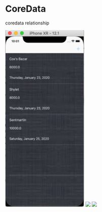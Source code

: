 # CoreData
coredata relationship



<img src="CoreData RelationShip/image/Screenshot 2020-01-25 at 10.02.02 am.png" width="250dp" hight="500dp">                  <img 
src="RideSharing/image/Screenshot 2020-01-25 at 10.03.10 am.png" width="250dp" hight="500dp">                       <img 
src="RideSharing/image/Screenshot 2020-01-25 at 10.03.28 am.png" width="250dp" hight="500dp" >       
